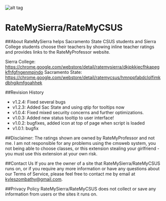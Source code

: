 ![alt tag](hhttp://imgur.com/oq1hzoi)

# RateMySierra/RateMyCSUS

##About
RateMySierra helps Sacramento State CSUS students and Sierra College students choose their teachers by showing inline teacher ratings and provides links to the RateMyProfessor website.

Sierra College:   https://chrome.google.com/webstore/detail/ratemysierra/dkjpkkjecfhkapegkfhfgfngenmpjndo
Sacramento State: https://chrome.google.com/webstore/detail/ratemycsus/hmnppfabdclolfimkdbhgjkmfgoahhek

##Revision History
- v1.2.4: Fixed several bugs
- v1.2.3: Added Sac State and using qtip for tooltips now
- v1.0.4: Fixed mixed security concerns and further optimizations.
- v1.0.3: Added new status tooltip to user interface! 
- v1.0.2: bugfixes, added icon at top of page when script is loaded 
- v1.0.1: bugfix 

##Disclaimer:
The ratings shown are owned by RateMyProfessor and not me.
I am not responsible for any problems using the cmsweb system, you not being able to choose classes, or this extension stealing your girlfriend - you must use this extension at your own risk.

##Contact Us
If you are the owner of a site that RateMySierra/RateMyCSUS runs on, or if you require any more information or have any questions about our Terms of Service, please feel free to contact me by email at kyleszombathy@gmail.com. 

##Privacy Policy
RateMySierra/RateMyCSUS does not collect or save any information from users or the sites it runs on. 


